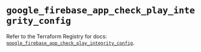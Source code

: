 # `google_firebase_app_check_play_integrity_config`

Refer to the Terraform Registry for docs: [`google_firebase_app_check_play_integrity_config`](https://registry.terraform.io/providers/hashicorp/google-beta/5.24.0/docs/resources/google_firebase_app_check_play_integrity_config).
